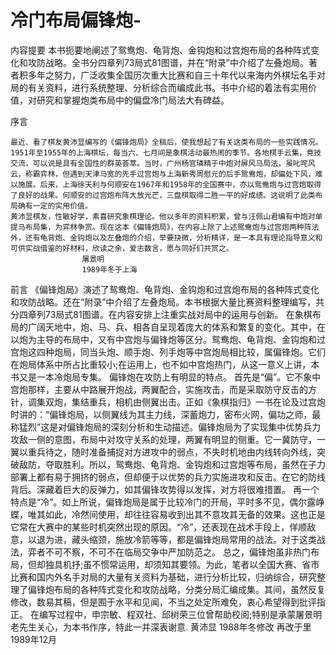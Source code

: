 # 冷门布局偏锋炮-

内容提要
    本书扼要地阐述了鸳鸯炮、龟背炮、金钩炮和过宫炮布局的各种阵式变化和攻防战略。全书分四章列73局式81图谱，并在“附录”中介绍了左叠炮局。著者积多年之努力，广泛收集全国历次重大比赛和自三十年代以来海内外棋坛名手对局的有关资料，进行系统整理、分析综合而编成此书。书中介绍的着法有实用价值，对研究和掌握炮类布局中的偏盘冷门局法大有碑益。
	
序言

    最近、看了棋友黄沛显编写的《偏锋炮局》全稿后，使我想起了有关这类布局的一些实践情况。
    1951年至1955年的上海棋坛，每当六、七月间是象棋活动最热闹的季节。各地棋手云集，竟技交流，可以说是具有全国性的群英荟萃。当时，广州杨官璘精于中炮对屏风马局法，虽叱咤风云，称霸弈林，但遇到天津马宽的先手过宫炮与上海新秀周慰元的后手鸳鸯炮，却偏处下风，难以施展。后来，上海徐天利与何顺安在1967年和1958年的全国赛中，亦以鸳鸯炮与过宫炮取得了良好的战果。何顺安的过宫炮布阵大放光芒，三盘棋取得二胜一平的好成绩。这说明了此类布局确有一定的实用价值。
    黄沛显棋友，性敏好学，素喜研究象棋理论。他以多年的资料积累，曾与汪佩山君编有中炮对单提马布局集，为弈林争赏。现在这本《偏锋炮局》，在内容上除了上述鸳鸯炮与过宫炮两种阵法外，还有龟背炮、金钩炮以及左叠炮的介绍，举要抉微，分析精详，是一本具有理论指导意义和可供实战借鉴的好材料，欣读之余，爱志数言，愿与同好们共赏之。
                    屠景明
                    1989年冬于上海

前言
    《偏锋炮局》演述了鸳鸯炮、龟背炮、金钩炮和过宫炮布局的各种阵式变化和攻防战略。还在“附录”中介绍了左叠炮局。本书根据大量比赛资料整理编写，共分四章列73局式81图谱。在内容安排上注重实战对局中的运用与创新。
    在象棋布局的广阔天地中，炮、马、兵、相各自呈现着庞大的体系和繁复的变化。其中，在以炮为主导的布局中，又有中宫炮与偏锋炮等区分。鸳鸯炮、龟背炮、金钩炮和过宫炮这四种炮局，同当头炮、顺手炮、列手炮等中宫炮局相比较，属偏锋炮。它们在炮局体系中所占比重较小;在运用上，也不如中宫炮热门，从这一意义上讲，本书又是一本冷炮局专集。
    偏锋炮在攻防上有明显的特点。
    首先是“偏”。它不象中宫炮那样，主要从中路展开炮战，两翼配合，实施攻击，而是采取防守反击的方针，调集双炮，集结重兵，相机由侧翼出击。正如《象棋指归》一书在论及过宫炮时讲的：“偏锋炮局，以侧翼线为其主力线，深蓄炮力，密布火网，偏功之师，最称猛烈”这是对偏锋炮局的深刻分析和生动描述。偏锋炮局为了实现集中优势兵力攻敌一侧的意图，布局中对攻守关系的处理，两翼有明显的侧重。它一冀防守，一翼以重兵待之，随时准备捕捉对方进攻中的弱点，不失时机地由内线转向外线，突破敌防，夺取胜利。所以，鸳鸯炮、龟背炮、金钩炮和过宫炮等布局，虽然在子力部署上都有易于拥挤的弱点，但却便于以优势的兵力实施进攻和反击。在它的防线背后。深藏着巨大的反弹力，如其偏锋攻势得以发挥，对方将很难措置。
    再一个特点是“冷”。如上所说，偏锋炮局是属于比较冷门的开局，平时多不见，偶尔露峥蝶，唯其如此，冷然间使用，却往往容易收到出其不意攻其无备的效果。这也正是它常在大赛中的某些时机突然出现的原因。“冷”，还表现在战术手段上，佯顺敌意，以退为进，藏头缩颈，施放冷箭等等，都是偏锋炮局常用的战法。对于这类战法，弈者不可不察，不可不在临局交争中严加防范之。
    总之，偏锋炮虽非热门布局，但却独具机抒;虽不惯常运用，却须知其要领。为此，笔者以全国大赛、省市比赛和国内外名手对局的大量有关资料为基础，进行分析比较，归纳综合，研究整理了偏锋炮布局的各种阵式变化和攻防战略，分类分局汇编成集。其间，虽然反复修改，数易其稿，但是囿于水平和见闻，不当之处定所难免，衷心希望得到批评指正。
    在编写过程中，申宗敏、程双社、邱树荣三位曾帮助校阅;特别是承蒙屠景明老先生关心，为本书作序，特此一并深表谢意.
                      黄沛显
            1988年冬修改
            再改于里1989年12月